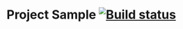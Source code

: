 # Project Sample [![Build status](https://ci.appveyor.com/api/projects/status/7gbic7c57n07n10x?svg=true)](https://ci.appveyor.com/project/AnastasiaBorisovna/api)
